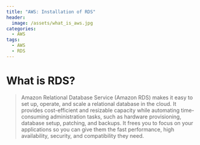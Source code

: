 ```yaml
---
title: "AWS: Installation of RDS"
header:
  image: /assets/what_is_aws.jpg
categories:
  - AWS
tags:
  - AWS
  - RDS
---
```


# What is RDS?

> Amazon Relational Database Service (Amazon RDS) makes it easy to set up, operate, and scale a relational database in the cloud. It provides cost-efficient and resizable capacity while automating time-consuming administration tasks, such as hardware provisioning, database setup, patching, and backups. It frees you to focus on your applications so you can give them the fast performance, high availability, security, and compatibility they need.
